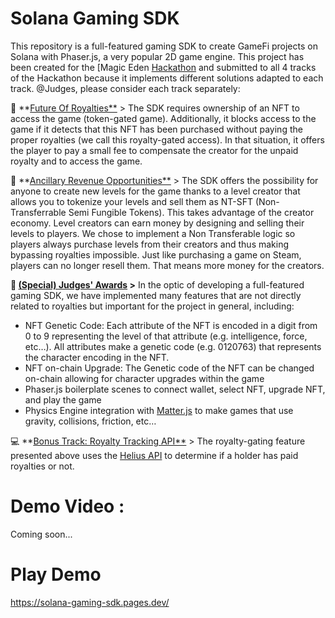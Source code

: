 # Solana Gaming SDK

This repository is a full-featured gaming SDK to create GameFi projects on Solana with Phaser.js, a very popular 2D game engine. This project has been created for the [Magic Eden [Hackathon](https://gitcoin.co/hackathon/magic?) and submitted to all 4 tracks of the Hackathon because it implements different solutions adapted to each track. @Judges, please consider each track separately:

🤖 **[Future Of Royalties**](https://gitcoin.co/issue/29544) > The SDK requires ownership of an NFT to access the game (token-gated game). Additionally, it blocks access to the game if it detects that this NFT has been purchased without paying the proper royalties (we call this royalty-gated access). In that situation, it offers the player to pay a small fee to compensate the creator for the unpaid royalty and to access the game.

🚀 **[Ancillary Revenue Opportunities**](https://gitcoin.co/issue/29545) > The SDK offers the possibility for anyone to create new levels for the game thanks to a level creator that allows you to tokenize your levels and sell them as NT-SFT (Non-Transferrable Semi Fungible Tokens). This takes advantage of the creator economy. Level creators can earn money by designing and selling their levels to players. We chose to implement a Non Transferable logic so players always purchase levels from their creators and thus making bypassing royalties impossible. Just like purchasing a game on Steam, players can no longer resell them. That means more money for the creators.

**🤩 [(Special) Judges' Awards](https://gitcoin.co/issue/29546) >** In the optic of developing a full-featured gaming SDK, we have implemented many features that are not directly related to royalties but important for the project in general, including:

- NFT Genetic Code: Each attribute of the NFT is encoded in a digit from 0 to 9 representing the level of that attribute (e.g. intelligence, force, etc…). All attributes make a genetic code (e.g. 0120763) that represents the character encoding in the NFT.
- NFT on-chain Upgrade: The Genetic code of the NFT can be changed on-chain allowing for character upgrades within the game
- Phaser.js boilerplate scenes to connect wallet, select NFT, upgrade NFT, and play the game
- Physics Engine integration with [Matter.js](https://brm.io/matter-js/demo/#car) to make games that use gravity, collisions, friction, etc…

💻 **[Bonus Track: Royalty Tracking API**](https://gitcoin.co/issue/29609) > The royalty-gating feature presented above uses the [Helius API](https://twitter.com/0xMert_/status/1583596887042424833) to determine if a holder has paid royalties or not.

# Demo Video :

Coming soon...

# Play Demo

https://solana-gaming-sdk.pages.dev/
